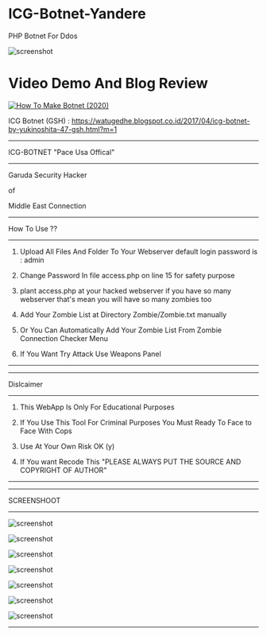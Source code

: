 # ICG-Botnet-Yandere

PHP Botnet For Ddos

![screenshot](https://3.bp.blogspot.com/-ryfo-yQDuUM/WIvcIM8LRyI/AAAAAAAAAaE/0CY-9t2TESQaIHOOofeMWNLWC4IUxOl0gCLcB/s1600/lock.png)

# Video Demo And Blog Review

[![How To Make Botnet (2020)](https://i.ytimg.com/vi/P-zUkBOgdwY/maxresdefault.jpg)](https://www.youtube.com/)

ICG Botnet (GSH) : https://watugedhe.blogspot.co.id/2017/04/icg-botnet-by-yukinoshita-47-gsh.html?m=1
______________________________________

ICG-BOTNET "Pace Usa Offical"

______________________________________

Garuda Security Hacker

of

Middle East Connection

______________________________________

How To Use ??

______________________________________

1. Upload All Files And Folder To Your Webserver default login password is : admin

2. Change Password In file access.php on line 15 for safety purpose

3. plant access.php at your hacked webserver if you have so many webserver that's mean you will have so many zombies too

4. Add Your Zombie List at Directory Zombie/Zombie.txt manually

5. Or You Can Automatically Add Your Zombie List From Zombie Connection Checker Menu

6. If You Want Try Attack Use Weapons Panel

______________________________________

______________________________________

Dislcaimer
______________________________________

1. This WebApp Is Only For Educational Purposes

2. If You Use This Tool For Criminal Purposes You Must Ready To Face to Face With Cops

3. Use At Your Own Risk OK (y)

4. If You want Recode This "PLEASE ALWAYS PUT THE SOURCE AND COPYRIGHT OF AUTHOR"

______________________________________

______________________________________

SCREENSHOOT

______________________________________

![screenshot](https://1.bp.blogspot.com/-ezDpEyJZWVs/WIvbk5bvr-I/AAAAAAAAAZs/RD1HTgBb5ssozAdbR2eN9PtxTaIQITEuwCLcB/s640/Screenshot%2Bfrom%2B2017-01-28%2B06%253A11%253A58.png)

![screenshot](https://1.bp.blogspot.com/-JvyaDJ5s8Mo/WIvbkhIhgfI/AAAAAAAAAZo/ujMZ8M5kShAVcaSqPjeQeE9wNFDdD8ovwCLcB/s1600/Screenshot%2Bfrom%2B2017-01-28%2B06%253A12%253A06.png)

![screenshot](https://4.bp.blogspot.com/-MiV4cFrercg/WIvbk6nLbHI/AAAAAAAAAZw/ypU3u-TGw9g4wquUNarnA3-9x-dTw7OEwCLcB/s1600/Screenshot%2Bfrom%2B2017-01-28%2B06%253A12%253A26.png)

![screenshot](https://4.bp.blogspot.com/-s2uDJN0Rm3Y/WIvbldA-u1I/AAAAAAAAAZ0/EhV-lI5P83UifdNTJa-lDmhc5p1IK6sogCLcB/s1600/Screenshot%2Bfrom%2B2017-01-28%2B06%253A12%253A36.png)

![screenshot](https://4.bp.blogspot.com/-GapKGwnaHic/WIvblzjtjNI/AAAAAAAAAZ8/cGLNoSM9NmkIYVqmPqSfu0kxRE0pz7bawCLcB/s1600/Screenshot%2Bfrom%2B2017-01-28%2B06%253A12%253A42.png)

![screenshot](https://2.bp.blogspot.com/-cPjGc0THf6A/WIvblmLY2nI/AAAAAAAAAZ4/bFwuZepHTVgIP1HOYgU-6wv9W3AVNgY4QCLcB/s1600/Screenshot%2Bfrom%2B2017-01-28%2B06%253A13%253A13.png)

![screenshot](https://1.bp.blogspot.com/-YeuYMrAmtaU/WIvbmEE7dqI/AAAAAAAAAaA/B0OReFFVyw0JzMmb_ARBYJ65fg8Zf9-RACLcB/s1600/Screenshot%2Bfrom%2B2017-01-28%2B06%253A13%253A35.png)
______________________________________
